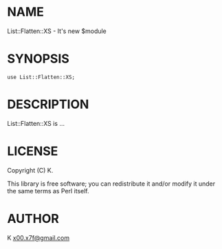 # NAME

List::Flatten::XS - It's new $module

# SYNOPSIS

    use List::Flatten::XS;

# DESCRIPTION

List::Flatten::XS is ...

# LICENSE

Copyright (C) K.

This library is free software; you can redistribute it and/or modify
it under the same terms as Perl itself.

# AUTHOR

K <x00.x7f@gmail.com>
